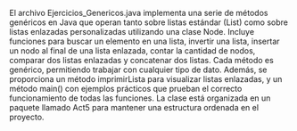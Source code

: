 El archivo Ejercicios_Genericos.java implementa una serie de métodos genéricos en Java que operan tanto sobre listas estándar (List<T>) como sobre listas enlazadas personalizadas utilizando una clase Node<T>. Incluye funciones para buscar un elemento en una lista, invertir una lista, insertar un nodo al final de una lista enlazada, contar la cantidad de nodos, comparar dos listas enlazadas y concatenar dos listas. Cada método es genérico, permitiendo trabajar con cualquier tipo de dato. Además, se proporciona un método imprimirLista para visualizar listas enlazadas, y un método main() con ejemplos prácticos que prueban el correcto funcionamiento de todas las funciones. La clase está organizada en un paquete llamado Act5 para mantener una estructura ordenada en el proyecto.








